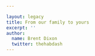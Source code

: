 ```yaml
---

layout: legacy
title: From our family to yours
excerpt: ''
author:
  name: Brent Dixon
  twitter: thehabdash
---
```


<center><a href="http://www.flickr.com/photos/trabian/sets/72157594430244933/" id="trabian_family_photo"><img src="http://cu.trabian.com/trabian/internalprojectsandmisccommunication/a_trabian_family_xmas%28c%29.jpg" alt="" /></a></center>